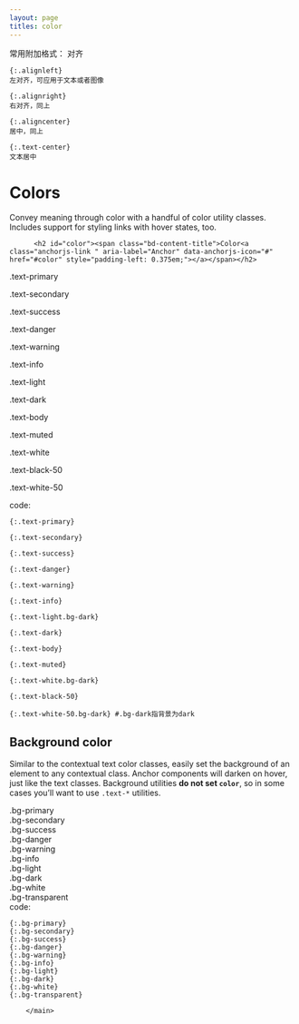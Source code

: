 ```yaml
---
layout: page
titles: color
---
```


常用附加格式：
对齐
```
{:.alignleft} 
左对齐，可应用于文本或者图像

{:.alignright} 
右对齐，同上

{:.aligncenter}
居中，同上

{:.text-center}
文本居中
```

<main class="col-md-9 col-xl-8 py-md-3 pl-md-5 bd-content" role="main">
          <h1 class="bd-title" id="content">Colors</h1>
          <p class="bd-lead">Convey meaning through color with a handful of color utility classes. Includes support for styling links with hover states, too.</p>

          <h2 id="color"><span class="bd-content-title">Color<a class="anchorjs-link " aria-label="Anchor" data-anchorjs-icon="#" href="#color" style="padding-left: 0.375em;"></a></span></h2>

<div class="bd-example">

<p class="text-primary">.text-primary</p>
<p class="text-secondary">.text-secondary</p>
<p class="text-success">.text-success</p>
<p class="text-danger">.text-danger</p>
<p class="text-warning">.text-warning</p>
<p class="text-info">.text-info</p>
<p class="text-light bg-dark">.text-light</p>
<p class="text-dark">.text-dark</p>
<p class="text-body">.text-body</p>
<p class="text-muted">.text-muted</p>
<p class="text-white bg-dark">.text-white</p>
<p class="text-black-50">.text-black-50</p>
<p class="text-white-50 bg-dark">.text-white-50</p>
</div>
code:

```
{:.text-primary}

{:.text-secondary}

{:.text-success}

{:.text-danger}

{:.text-warning}

{:.text-info}

{:.text-light.bg-dark}

{:.text-dark}

{:.text-body}

{:.text-muted}

{:.text-white.bg-dark}

{:.text-black-50}

{:.text-white-50.bg-dark} #.bg-dark指背景为dark
```


<h2 id="background-color"><span class="bd-content-title">Background color<a class="anchorjs-link " aria-label="Anchor" data-anchorjs-icon="#" href="#background-color" style="padding-left: 0.375em;"></a></span></h2>

<p>Similar to the contextual text color classes, easily set the background of an element to any contextual class. Anchor components will darken on hover, just like the text classes. Background utilities <strong>do not set <code class="highlighter-rouge">color</code></strong>, so in some cases you’ll want to use <code class="highlighter-rouge">.text-*</code> utilities.</p>

<div class="bd-example">

<div class="p-3 mb-2 bg-primary text-white">.bg-primary</div>
<div class="p-3 mb-2 bg-secondary text-white">.bg-secondary</div>
<div class="p-3 mb-2 bg-success text-white">.bg-success</div>
<div class="p-3 mb-2 bg-danger text-white">.bg-danger</div>
<div class="p-3 mb-2 bg-warning text-dark">.bg-warning</div>
<div class="p-3 mb-2 bg-info text-white">.bg-info</div>
<div class="p-3 mb-2 bg-light text-dark">.bg-light</div>
<div class="p-3 mb-2 bg-dark text-white">.bg-dark</div>
<div class="p-3 mb-2 bg-white text-dark">.bg-white</div>
<div class="p-3 mb-2 bg-transparent text-dark">.bg-transparent</div>
</div>
code:

```
{:.bg-primary}
{:.bg-secondary}
{:.bg-success}
{:.bg-danger}
{:.bg-warning}
{:.bg-info}
{:.bg-light}
{:.bg-dark}
{:.bg-white}
{:.bg-transparent}
```

        </main>